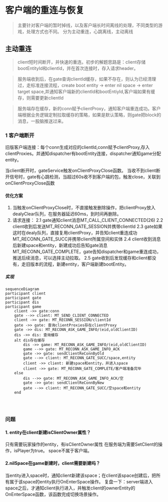 # 客户端的重连与恢复

>主要针对客户端的暂时掉线，以及客户端长时间离线的处理，不同类型的游戏，处理方式也不同。
分为主动重连，心跳离线，主动离线

## 主动重连

>client短时间断开，并快速的重连。初步的解题思路是：client存储bootEntityId和clientId，并在首次连接时，存入请求header。

>服务端收到后，在gate查询clientId缓存，如果不存在，则认为已经清理过，走标准连接流程，create boot entity -> enter nil space -> enter target space,并通知客户端新的clientId和bootEntiyId,客户端如果有缓存，则需要更新clientId 

> 服务端存在缓存，新的conn赋予clientProxy，通知客户端重连成功。客户端根据业务逻辑定制拉取缓存的策略，如果是默认策略，则gate把block的消息，一股脑推送过来。



### 1 客户端断开

旧版客户端连接：每个conn生成对应的clientId,conn赋予clientProxy,存入clientProxies。并通知dispatcher有bootEntity连接，dispatcher通知game分配entity。

当client断开时，gateService触发onClientProxyClose函数。
当收不到client断开信号时，gate有心跳检测，当超过60s收不到客户端的包，触发close，关联到onClientProxyClose函数

#### 优化方案

1. 当触发onClientProxyClose时，不直接触发删除操作，把clientProxy放入dealyClear队列，在服务器延迟60ms，到时间再删除。
2. 请求连接：
2.1  gate通知client消息MT_CALL_CLIENT_CONNECTED(26)
2.2  client收到后发送MT_RECONN_GATE_SESSION并携带clientId
2.3  gate如果这时在dealy队列，直接复用clientProxy，并告知client重连成功MT_RECONN_GATE_SUCC并携带client所属空间和实体
2.4  client收到消息后新建space和entity，新建成功后告知gate消息MT_RECONN_GATE_COMPLETE，gate告知dispatcher和game重连成功，推送后续消息，可以选择主动拉取。
2.5  gate收到后发现缓存和client都没有，走旧版本的流程，新建entity，客户端新建bootEntity。


##### 实现

```mermaid
sequenceDiagram
participant client
participant gate
participant dis
participant game
    client ->> gate:conn
    gate -->> client: MT_SEND_CLIENT_CONNECTED
    client ->> gate: MT_RECONN_SESSION/clientId
    gate ->> gate: 查询clientProxies存在clientProxy
    gate ->> dis: MT_RECONN_ASK_GAME_INFO/(eid,oldClientID)
    dis ->> dis: 查询缓存
    alt dis存在缓存
        dis ->> game: MT_RECONN_ASK_GAME_INFO/(eid,oldClientID)
        game -->> gate: MT_RECONN_ASK_GAME_INFO_ACK
        gate ->> gate: sendClientReConnByOld
        gate -->> client: MT_RECONN_GATE_SUCC/space,entity
        client ->> client: 新建space和entity，并进入space
        client ->> gate: MT_RECONN_GATE_COMPLETE/客户端准备完毕   
    else
        dis -->> gate: MT_RECONN_ASK_GAME_INFO_ACK/空
        gate ->> gate: sendClientReConnByNew
        gate -->> client: MT_RECONN_GATE_SUCC/空space和entity
    end
   

  
```

### 问题

#### 1. entity在client新建isClientOwner属性？

只有需要玩家操作的entity，有isClientOwner属性
在服务端为需要SetClient的操作，isPlayer为true。
space不属于客户端。
#### 2.nilSpace在game新建时，client需要新建吗？

当entity进入space时，通知client新建该space；在client该space创建后，把所有属于该space的entity执行OnEnterSpace操作。
复盘一下：server端进入space之后，才通知client执行进入，并触发client的ownerEntity的OnEnterSpace函数，该函数完成切换场景操作。
